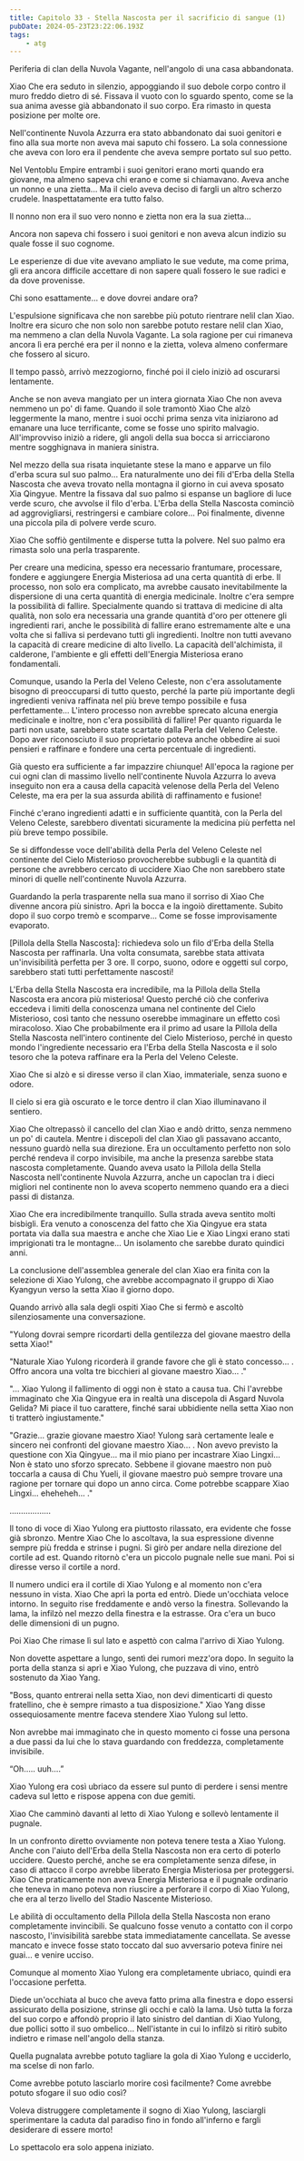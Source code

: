 ```yaml
---
title: Capitolo 33 - Stella Nascosta per il sacrificio di sangue (1)
pubDate: 2024-05-23T23:22:06.193Z
tags:
    - atg
---
```



Periferia di clan della Nuvola Vagante, nell'angolo di una casa abbandonata.


Xiao Che era seduto in silenzio, appoggiando il suo debole corpo contro il muro freddo dietro di sé. Fissava il vuoto con lo sguardo spento, come se la sua anima avesse già abbandonato il suo corpo. Era rimasto in questa posizione per molte ore.


Nell'continente Nuvola Azzurra era stato abbandonato dai suoi genitori e fino alla sua morte non aveva mai saputo chi fossero. La sola connessione che aveva con loro era il pendente che aveva sempre portato sul suo petto.


Nel Ventoblu Empire entrambi i suoi genitori erano morti quando era giovane, ma almeno sapeva chi erano e come si chiamavano. Aveva anche un nonno e una zietta... Ma il cielo aveva deciso di fargli un altro scherzo crudele. Inaspettatamente era tutto falso.


Il nonno non era il suo vero nonno e zietta non era la sua zietta...


Ancora non sapeva chi fossero i suoi genitori e non aveva alcun indizio su quale fosse il suo cognome.


Le esperienze di due vite avevano ampliato le sue vedute, ma come prima, gli era ancora difficile accettare di non sapere quali fossero le sue radici e da dove provenisse.


Chi sono esattamente... e dove dovrei andare ora?


L'espulsione significava che non sarebbe più potuto rientrare nelil clan Xiao. Inoltre era sicuro che non solo non sarebbe potuto restare nelil clan Xiao, ma nemmeno a clan della Nuvola Vagante. La sola ragione per cui rimaneva ancora lì era perché era per il nonno e la zietta, voleva almeno confermare che fossero al sicuro.


Il tempo passò, arrivò mezzogiorno, finché poi il cielo iniziò ad oscurarsi lentamente.


Anche se non aveva mangiato per un intera giornata Xiao Che non aveva nemmeno un po' di fame. Quando il sole tramontò Xiao Che alzò leggermente la mano, mentre i suoi occhi prima senza vita iniziarono ad emanare una luce terrificante, come se fosse uno spirito malvagio. All'improvviso iniziò a ridere, gli angoli della sua bocca si arricciarono mentre sogghignava in maniera sinistra.


Nel mezzo della sua risata inquietante stese la mano e apparve un filo d'erba scura sul suo palmo... Era naturalmente uno dei fili d'Erba della Stella Nascosta che aveva trovato nella montagna il giorno in cui aveva sposato Xia Qingyue. Mentre la fissava dal suo palmo si espanse un bagliore di luce verde scuro, che avvolse il filo d'erba. L'Erba della Stella Nascosta cominciò ad aggrovigliarsi, restringersi e cambiare colore... Poi finalmente, divenne una piccola pila di polvere verde scuro.


Xiao Che soffiò gentilmente e disperse tutta la polvere. Nel suo palmo era rimasta solo una perla trasparente.


Per creare una medicina, spesso era necessario frantumare, processare, fondere e aggiungere Energia Misteriosa ad una certa quantità di erbe. Il processo, non solo era complicato, ma avrebbe causato inevitabilmente la dispersione di una certa quantità di energia medicinale. Inoltre c'era sempre la possibilità di fallire.
Specialmente quando si trattava di medicine di alta qualità, non solo era necessaria una grande quantità d'oro per ottenere gli ingredienti rari, anche le possibilità di fallire erano estremamente alte e una volta che si falliva si perdevano tutti gli ingredienti. Inoltre non tutti avevano la capacità di creare medicine di alto livello. La capacità dell'alchimista, il calderone, l'ambiente e gli effetti dell'Energia Misteriosa erano fondamentali.


Comunque, usando la Perla del Veleno Celeste, non c'era assolutamente bisogno di preoccuparsi di tutto questo, perché la parte più importante degli ingredienti veniva raffinata nel più breve tempo possibile e fusa perfettamente... L'intero processo non avrebbe sprecato alcuna energia medicinale e inoltre, non c'era possibilità di fallire! Per quanto riguarda le parti non usate, sarebbero state scartate dalla Perla del Veleno Celeste. Dopo aver riconosciuto il suo proprietario poteva anche obbedire ai suoi pensieri e raffinare e fondere una certa percentuale di ingredienti.


Già questo era sufficiente a far impazzire chiunque! All'epoca la ragione per cui ogni clan di massimo livello nell'continente Nuvola Azzurra lo aveva inseguito non era a causa della capacità velenose della Perla del Veleno Celeste, ma era per la sua assurda abilità di raffinamento e fusione!


Finché c'erano ingredienti adatti e in sufficiente quantità, con la Perla del Veleno Celeste, sarebbero diventati sicuramente la medicina più perfetta nel più breve tempo possibile.


Se si diffondesse voce dell'abilità della Perla del Veleno Celeste nel continente del Cielo Misterioso provocherebbe subbugli e la quantità di persone che avrebbero cercato di uccidere Xiao Che non sarebbero state minori di quelle nell'continente Nuvola Azzurra.


Guardando la perla trasparente nella sua mano il sorriso di Xiao Che divenne ancora più sinistro. Aprì la bocca e la ingoiò direttamente. Subito dopo il suo corpo tremò e scomparve... Come se fosse improvisamente evaporato.


[Pillola della Stella Nascosta]: richiedeva solo un filo d'Erba della Stella Nascosta per raffinarla. Una volta consumata, sarebbe stata attivata un'invisibilità perfetta per 3 ore. Il corpo, suono, odore e oggetti sul corpo, sarebbero stati tutti perfettamente nascosti!


L'Erba della Stella Nascosta era incredibile, ma la Pillola della Stella Nascosta era ancora più misteriosa! Questo perché ciò che conferiva eccedeva i limiti della conoscenza umana nel continente del Cielo Misterioso, così tanto che nessuno oserebbe immaginare un effetto così miracoloso. Xiao Che probabilmente era il primo ad usare la Pillola della Stella Nascosta nell'intero continente del Cielo Misterioso, perché in questo mondo l'ingrediente necessario era l'Erba della Stella Nascosta e il solo tesoro che la poteva raffinare era la Perla del Veleno Celeste.


Xiao Che si alzò e si diresse verso il clan Xiao, immateriale, senza suono e odore.


Il cielo si era già oscurato e le torce dentro il clan Xiao illuminavano il sentiero.


Xiao Che oltrepassò il cancello del clan Xiao e andò dritto, senza nemmeno un po' di cautela. Mentre i discepoli del clan Xiao gli passavano accanto, nessuno guardò nella sua direzione. Era un occultamento perfetto non solo perché rendeva il corpo invisibile, ma anche la presenza sarebbe stata nascosta completamente. Quando aveva usato la Pillola della Stella Nascosta nell'continente Nuvola Azzurra, anche un capoclan tra i dieci migliori nel continente non lo aveva scoperto nemmeno quando era a dieci passi di distanza.


Xiao Che era incredibilmente tranquillo. Sulla strada aveva sentito molti bisbigli. Era venuto a conoscenza del fatto che Xia Qingyue era stata portata via dalla sua maestra e anche che Xiao Lie e Xiao Lingxi erano stati imprigionati tra le montagne... Un isolamento che sarebbe durato quindici anni.


La conclusione dell'assemblea generale del clan Xiao era finita con la selezione di Xiao Yulong, che avrebbe accompagnato il gruppo di Xiao Kyangyun verso la setta Xiao il giorno dopo.


Quando arrivò alla sala degli ospiti Xiao Che si fermò e ascoltò silenziosamente una conversazione.


"Yulong dovrai sempre ricordarti della gentilezza del giovane maestro della setta Xiao!"


"Naturale Xiao Yulong ricorderà il grande favore che gli è stato concesso... . Offro ancora una volta tre bicchieri al giovane maestro Xiao... ."


"... Xiao Yulong il fallimento di oggi non è stato a causa tua. Chi l'avrebbe immaginato che Xia Qingyue era in realtà una discepola di Asgard Nuvola Gelida? Mi piace il tuo carattere, finché sarai ubbidiente nella setta Xiao non ti tratterò ingiustamente."


"Grazie... grazie giovane maestro Xiao! Yulong sarà certamente leale e sincero nei confronti del giovane maestro Xiao... . Non avevo previsto la questione con Xia Qingyue... ma il mio piano per incastrare Xiao Lingxi... Non è stato uno sforzo sprecato. Sebbene il giovane maestro non può toccarla a causa di Chu Yueli, il giovane maestro può sempre trovare una ragione per tornare qui dopo un anno circa. Come potrebbe scappare Xiao Lingxi... eheheheh... ."


………………


Il tono di voce di Xiao Yulong era piuttosto rilassato, era evidente che fosse già sbronzo. Mentre Xiao Che lo ascoltava, la sua espressione divenne sempre più fredda e strinse i pugni. Si girò per andare nella direzione del cortile ad est. Quando ritornò c'era un piccolo pugnale nelle sue mani. Poi si diresse verso il cortile a nord.


Il numero undici era il cortile di Xiao Yulong e al momento non c'era nessuno in vista. Xiao Che aprì la porta ed entrò. Diede un'occhiata veloce intorno. In seguito rise freddamente e andò verso la finestra. Sollevando la lama, la infilzò nel mezzo della finestra e la estrasse. Ora c'era un buco delle dimensioni di un pugno.


Poi Xiao Che rimase lì sul lato e aspettò con calma l'arrivo di Xiao Yulong.


Non dovette aspettare a lungo, sentì dei rumori mezz'ora dopo. In seguito la porta della stanza si aprì e Xiao Yulong, che puzzava di vino, entrò sostenuto da Xiao Yang.


"Boss, quanto entrerai nella setta Xiao, non devi dimenticarti di questo fratellino, che è sempre rimasto a tua disposizione." Xiao Yang disse ossequiosamente mentre faceva stendere Xiao Yulong sul letto.


Non avrebbe mai immaginato che in questo momento ci fosse una persona a due passi da lui che lo stava guardando con freddezza, completamente invisibile.


“Oh….. uuh….”


Xiao Yulong era così ubriaco da essere sul punto di perdere i sensi mentre cadeva sul letto e rispose appena con due gemiti.


Xiao Che camminò davanti al letto di Xiao Yulong e sollevò lentamente il pugnale.


In un confronto diretto ovviamente non poteva tenere testa a Xiao Yulong. Anche con l'aiuto dell'Erba della Stella Nascosta non era certo di poterlo uccidere. Questo perché, anche se era completamente senza difese, in caso di attacco il corpo avrebbe liberato Energia Misteriosa per proteggersi. Xiao Che praticamente non aveva Energia Misteriosa e il pugnale ordinario che teneva in mano poteva non riuscire a perforare il corpo di Xiao Yulong, che era al terzo livello del Stadio Nascente Misterioso.


Le abilità di occultamento della Pillola della Stella Nascosta non erano completamente invincibili. Se qualcuno fosse venuto a contatto con il corpo nascosto, l'invisibilità sarebbe stata immediatamente cancellata. Se avesse mancato e invece fosse stato toccato dal suo avversario poteva finire nei guai... e venire ucciso.


Comunque al momento Xiao Yulong era completamente ubriaco, quindi era l'occasione perfetta.


Diede un'occhiata al buco che aveva fatto prima alla finestra e dopo essersi assicurato della posizione, strinse gli occhi e calò la lama. Usò tutta la forza del suo corpo e affondò proprio il lato sinistro del dantian di Xiao Yulong, due pollici sotto il suo ombelico... Nell'istante in cui lo infilzò si ritirò subito indietro e rimase nell'angolo della stanza.


Quella pugnalata avrebbe potuto tagliare la gola di Xiao Yulong e ucciderlo, ma scelse di non farlo.


Come avrebbe potuto lasciarlo morire così facilmente? Come avrebbe potuto sfogare il suo odio così?


Voleva distruggere completamente il sogno di Xiao Yulong, lasciargli sperimentare la caduta dal paradiso fino in fondo all'inferno e fargli desiderare di essere morto!


Lo spettacolo era solo appena iniziato.
                                


                                



